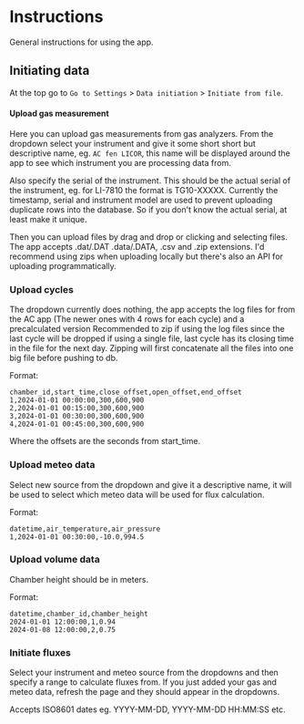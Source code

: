 # Instructions

General instructions for using the app.

## Initiating data

At the top go to ```Go to Settings``` > ```Data initiation``` > ```Initiate from file```.

#### Upload gas measurement

Here you can upload gas measurements from gas analyzers. From the dropdown
select your instrument and give it some short short but descriptive name, eg.
```AC fen LICOR```, this name will be displayed around the app to see which
instrument you are processing data from. 

Also specify the serial of the instrument. This should be the actual serial of
the instrument, eg. for LI-7810 the format is TG10-XXXXX. Currently the timestamp, serial
and instrument model are used to prevent uploading duplicate rows into the
database. So if you don't know the actual serial, at least make it unique.

Then you can upload files by drag and drop or clicking and selecting files. The
app accepts .dat/.DAT .data/.DATA, .csv and .zip extensions. I'd recommend using
zips when uploading locally but there's also an API for uploading
programmatically.

### Upload cycles

The dropdown currently does nothing, the app accepts the log files for from the
AC app (The newer ones with 4 rows for each cycle) and a precalculated version
Recommended to zip if using the log files since the last cycle will be dropped
if using a single file, last cycle has its closing time in the file for the next
day. Zipping will first concatenate all the files into one big file before
pushing to db.

Format:
```
chamber_id,start_time,close_offset,open_offset,end_offset
1,2024-01-01 00:00:00,300,600,900
2,2024-01-01 00:15:00,300,600,900
3,2024-01-01 00:30:00,300,600,900
4,2024-01-01 00:45:00,300,600,900
```
Where the offsets are the seconds from start_time.

### Upload meteo data

Select new source from the dropdown and give it a descriptive name, it will be
used to select which meteo data will be used for flux calculation.

Format:
```
datetime,air_temperature,air_pressure
1,2024-01-01 00:30:00,-10.0,994.5
```

### Upload volume data

Chamber height should be in meters.

Format:
```
datetime,chamber_id,chamber_height
2024-01-01 12:00:00,1,0.94
2024-01-08 12:00:00,2,0.75
```

### Initiate fluxes

Select your instrument and meteo source from the dropdowns and then specify a
range to calculate fluxes from. If you just added your gas and meteo data,
refresh the page and they should appear in the dropdowns.

Accepts ISO8601 dates eg. YYYY-MM-DD, YYYY-MM-DD HH:MM:SS etc.

